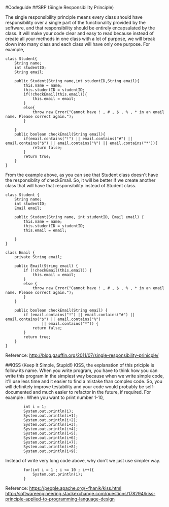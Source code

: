 #Codeguide
##SRP (Single Responsibility Principle)


 The single responsibility principle means every class should have responsibility over a single part of the functionality provided by the software, and that responsibility should be entirely encapsulated by the class. It will make your code clear and easy to read because instead of create all your methods in one class with a lot of purpose, 
we will break down into many class and each class will have only one purpose. For example,
```
class Student{
	String name;
	int studentID;
	String email;
	
	public Student(String name,int studentID,String email){
		this.name = name;
		this.studentID = studentID;
		if(!checkEmail(this.email)){
			this.email = email;
		}
		else{
			throw new Error("Cannot have ! , # , $ , % , * in an email name. Please correct again.");
		}
		
	}
	public boolean checkEmail(String email){
		if(email.contains("!") || email.contains("#") || email.contains("$") || email.contains("%") || email.contains("*")){
			return false;
		}
		return true;
	}
}
```
 From the example above, as you can see that Student class doesn't have the responsiblity of checkEmail. So, it will be better if we create another class that
will have that responsibility instead of Student class.  
```
class Student {
	String name;
	int studentID;
	Email email;

	public Student(String name, int studentID, Email email) {
		this.name = name;
		this.studentID = studentID;
		this.email = email;

	}
}

class Email {
	private String email;

	public Email(String email) {
		if (!checkEmail(this.email)) {
			this.email = email;
		} 
		else {
			throw new Error("Cannot have ! , # , $ , % , * in an email name. Please correct again.");
		}
	}

	public boolean checkEmail(String email) {
		if (email.contains("!") || email.contains("#") || email.contains("$") || email.contains("%")
				|| email.contains("*")) {
			return false;
		}
		return true;
	}
}
```

Reference: http://blog.gauffin.org/2011/07/single-responsibility-prinicple/

##KISS (Keep It Simple, Stupid!)
KISS, the explanation of this priciple is follow its name. When you write program, you have to think how you can write this program
in the simplest way because when we write simple code, it'll use less time and it easier to find a mistake than complex code. So,
you will definitely improve testability and your code would probably be self-documented and much easier to refactor in the future, if required.
For example : When you want to print number 1-10,
```
		int i = 1;
		System.out.println(i);
		System.out.println(i+1);
		System.out.println(i+2);
		System.out.println(i+3);
		System.out.println(i+4);
		System.out.println(i+5);
		System.out.println(i+6);
		System.out.println(i+7);
		System.out.println(i+8);
		System.out.println(i+9);
```
Instead of write very long code above, why don't we just use simpler way.

```
		for(int i = 1 ; i <= 10 ; i++){
			System.out.println(i);
		}
``` 
Reference: https://people.apache.org/~fhanik/kiss.html
	   http://softwareengineering.stackexchange.com/questions/178294/kiss-principle-applied-to-programming-language-design
